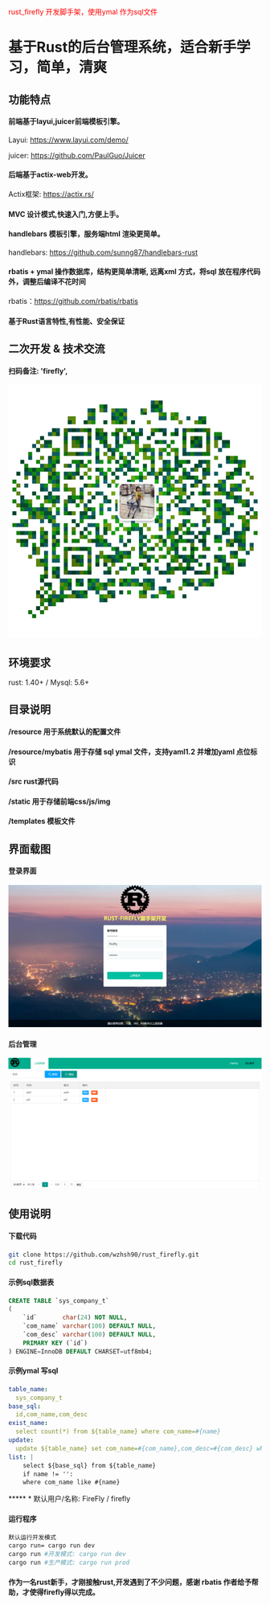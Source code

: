 <span style="color: red">  rust_firefly 开发脚手架，使用ymal 作为sql文件 </span>

# 基于Rust的后台管理系统，适合新手学习，简单，清爽

## 功能特点

#### 前端基于layui,juicer前端模板引擎。

Layui: https://www.layui.com/demo/

juicer: https://github.com/PaulGuo/Juicer

#### 后端基于actix-web开发。

Actix框架: https://actix.rs/

#### MVC 设计模式,快速入门,方便上手。

#### handlebars 模板引擎，服务端html 渲染更简单。

handlebars: https://github.com/sunng87/handlebars-rust

#### rbatis + ymal 操作数据库，结构更简单清晰, 远离xml 方式，将sql 放在程序代码外，调整后编译不花时间

rbatis：https://github.com/rbatis/rbatis

#### 基于Rust语言特性,有性能、安全保证

## 二次开发 & 技术交流

#### 扫码备注: 'firefly',

![avatar](/static/img/qr.jpg)

## 环境要求

rust: 1.40+ / Mysql: 5.6+

## 目录说明

#### /resource 用于系统默认的配置文件

#### /resource/mybatis 用于存储 sql ymal 文件，支持yaml1.2 并增加yaml 点位标识

#### /src rust源代码

#### /static 用于存储前端css/js/img

#### /templates 模板文件

## 界面载图

#### 登录界面

![avatar](/static/img/login.png)

#### 后台管理

![avatar](/static/img/home.png)

## 使用说明

#### 下载代码

```bash
git clone https://github.com/wzhsh90/rust_firefly.git
cd rust_firefly
```

#### 示例sql数据表

```sql
CREATE TABLE `sys_company_t`
(
    `id`       char(24) NOT NULL,
    `com_name` varchar(100) DEFAULT NULL,
    `com_desc` varchar(100) DEFAULT NULL,
    PRIMARY KEY (`id`)
) ENGINE=InnoDB DEFAULT CHARSET=utf8mb4;


```

#### 示例ymal 写sql

```yaml
table_name:
  sys_company_t
base_sql:
  id,com_name,com_desc
exist_name:
  select count(*) from ${table_name} where com_name=#{name}
update:
  update ${table_name} set com_name=#{com_name},com_desc=#{com_desc} where id=#{id}
list: |
    select ${base_sql} from ${table_name}
    if name != '':
    where com_name like #{name}

```

***** * 默认用户/名称: FireFly / firefly

#### 运行程序

```bash
默认运行开发模式
cargo run= cargo run dev
cargo run #开发模式: cargo run dev 
cargo run #生产模式: cargo run prod
```

#### 作为一名rust新手，才刚接触rust,开发遇到了不少问题，感谢 rbatis 作者给予帮助，才使得firefly得以完成。

